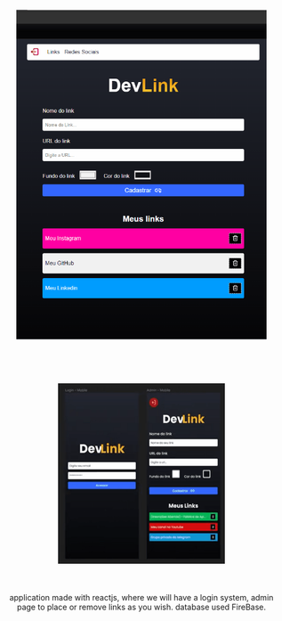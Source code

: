 <h1 align="center">
<br>
  <img src="./public/Animation.gif" width="450">
</h1>
<br>

<h4 align="center">
<br>
  <img src="./public/AnimationMobile.gif" width="300">
</h4>
<br>
<p align="center">application made with reactjs, where we will have a login system, admin page to place or remove links as you wish. database used FireBase.</p>
